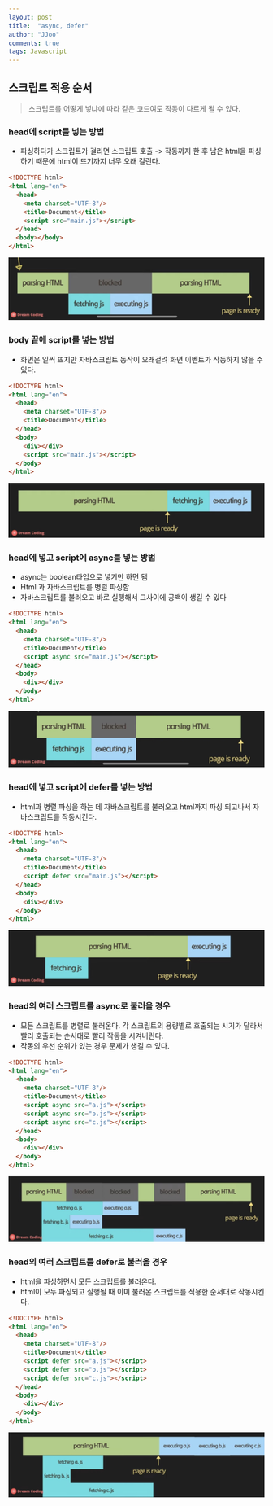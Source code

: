 ```yaml
---
layout: post
title:  "async, defer"
author: "JJoo"
comments: true
tags: Javascript
---
```



## 스크립트 적용 순서

> 스크립트를 어떻게 넣냐에 따라 같은 코드여도 작동이 다르게 될 수 있다. 



### head에 script를 넣는 방법 

- 파싱하다가 스크립트가 걸리면 스크립트 호출 -> 작동까지 한 후 남은 html을 파싱하기 때문에 html이 뜨기까지 너무 오래 걸린다.


```html
<!DOCTYPE html>
<html lang="en">
  <head>
    <meta charset="UTF-8"/>
    <title>Document</title>
    <script src="main.js"></script>
  </head>
  <body></body>
</html>
```

![head에 script를 넣었을 때의 파싱 순서](/images/head_script.png "head에 script를 넣었을 때의 파싱 순서")



### body 끝에 script를 넣는 방법

- 화면은 일찍 뜨지만 자바스크립트 동작이 오래걸려 화면 이벤트가 작동하지 않을 수 있다.


```html
<!DOCTYPE html>
<html lang="en">
  <head>
    <meta charset="UTF-8"/>
    <title>Document</title>
  </head>
  <body>
    <div></div>
    <script src="main.js"></script>
  </body>
</html>
```

![body 끝에 script를 넣었을 때의 파싱 순서](/images/body_script.png "body 끝에 script를 넣었을 때의 파싱 순서")



### head에 넣고 script에 async를 넣는 방법

- async는 boolean타입으로 넣기만 하면 됌
- Html 과 자바스크립트를 병렬 파싱함
- 자바스크립트를 불러오고 바로 실행해서 그사이에 공백이 생길 수 있다


```html
<!DOCTYPE html>
<html lang="en">
  <head>
    <meta charset="UTF-8"/>
    <title>Document</title>
    <script async src="main.js"></script>
  </head>
  <body>
    <div></div>
  </body>
</html>
```

![head에 넣고 script에 async를 넣었을 때의 파싱 순서](/images/head_async_script.png "head에 넣고 script에 async를 넣었을 때의 파싱 순서")



### head에 넣고 script에 defer를 넣는 방법

- html과 병렬 파싱을 하는 데 자바스크립트를 불러오고 html까지 파싱 되고나서 자바스크립트를 작동시킨다.


```html
<!DOCTYPE html>
<html lang="en">
  <head>
    <meta charset="UTF-8"/>
    <title>Document</title>
    <script defer src="main.js"></script>
  </head>
  <body>
    <div></div>
  </body>
</html>
```

![head에 넣고 script에 defer를 넣었을 때의 파싱 순서](/images/head_defer_script.png "head에 넣고 script에 defer를 넣었을 때의 파싱 순서")



### head의 여러 스크립트를 async로 불러올 경우 

- 모든 스크립트를 병렬로 불러온다. 각 스크립트의 용량별로 호출되는 시기가 달라서 빨리 호출되는 순서대로 빨리 작동을 시켜버린다.
- 작동의 우선 순위가 있는 경우 문제가 생길 수 있다. 


```html
<!DOCTYPE html>
<html lang="en">
  <head>
    <meta charset="UTF-8"/>
    <title>Document</title>
    <script async src="a.js"></script>
    <script async src="b.js"></script>
    <script async src="c.js"></script>
  </head>
  <body>
    <div></div>
  </body>
</html>
```

![head의 여러 스크립트를 async로 불러올 경우의 파싱 순서](/images/head_async_multi_script.png "head의 여러 스크립트를 async로 불러올 경우의 파싱 순서")



### head의 여러 스크립트를 defer로 불러올 경우 

- html을 파싱하면서 모든 스크립트를 불러온다.
- html이 모두 파싱되고 실행될 때 이미 불러온 스크립트를 적용한 순서대로 작동시킨다.

```html
<!DOCTYPE html>
<html lang="en">
  <head>
    <meta charset="UTF-8"/>
    <title>Document</title>
    <script defer src="a.js"></script>
    <script defer src="b.js"></script>
    <script defer src="c.js"></script>
  </head>
  <body>
    <div></div>
  </body>
</html>
```

![head의 여러 스크립트를 defer로 불러올 경우의 파싱 순서](/images/head_defer_multi_script.png "head의 여러 스크립트를 defer로 불러올 경우의 파싱 순서")


